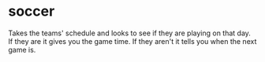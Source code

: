 soccer
======
Takes the teams' schedule and looks to see if they are playing on that day.
If they are it gives you the game time.
If they aren't it tells you when the next game is.
